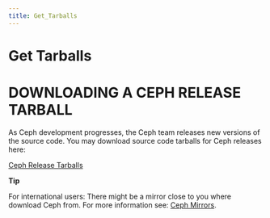 ```yaml
---
title: Get_Tarballs
---
```


# Get Tarballs

# DOWNLOADING A CEPH RELEASE TARBALL

As Ceph development progresses, the Ceph team releases new versions of the source code. You may download source code tarballs for Ceph releases here:

[Ceph Release Tarballs](https://download.ceph.com/tarballs/)

**Tip**

For international users: There might be a mirror close to you where download Ceph from. For more information see: [Ceph Mirrors](https://docs.ceph.com/docs/master/install/mirrors).